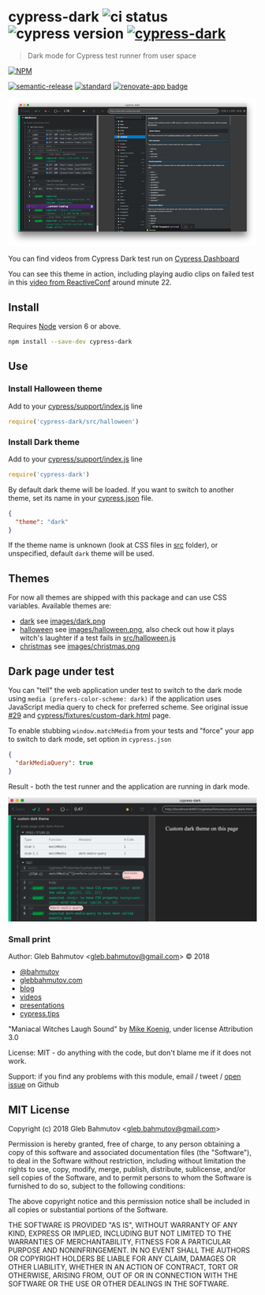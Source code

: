 # cypress-dark ![ci status][ci-image] ![cypress version](https://img.shields.io/badge/cypress-8.7.0-brightgreen) [![cypress-dark](https://img.shields.io/endpoint?url=https://dashboard.cypress.io/badge/simple/ipnbuo/master&style=flat&logo=cypress)](https://dashboard.cypress.io/projects/ipnbuo/runs)

> Dark mode for Cypress test runner from user space

[![NPM][npm-icon]][npm-url]

[![semantic-release][semantic-image]][semantic-url]
[![standard][standard-image]][standard-url]
[![renovate-app badge][renovate-badge]][renovate-app]

![Cypress dark](images/dark.png)

You can find videos from Cypress Dark test run on [Cypress Dashboard](https://dashboard.cypress.io/#/projects/ipnbuo/runs)

You can see this theme in action, including playing audio clips on failed test in this [video from ReactiveConf](https://www.youtube.com/watch?v=swpz0H0u13k) around minute 22.

## Install

Requires [Node](https://nodejs.org/en/) version 6 or above.

```sh
npm install --save-dev cypress-dark
```

## Use

### Install Halloween theme

Add to your [cypress/support/index.js](cypress/support/index.js) line

```js
require('cypress-dark/src/halloween')
```

### Install Dark theme

Add to your [cypress/support/index.js](cypress/support/index.js) line

```js
require('cypress-dark')
```

By default dark theme will be loaded. If you want to switch to another theme, set its name in your [cypress.json](cypress.json) file.

```json
{
  "theme": "dark"
}
```

If the theme name is unknown (look at CSS files in [src](src) folder), or unspecified, default `dark` theme will be used.

## Themes

For now all themes are shipped with this package and can use CSS variables. Available themes are:

- [dark](src/dark.css) see [images/dark.png](images/dark.png)
- [halloween](src/halloween.css) see [images/halloween.png](images/halloween.png), also check out how it plays witch's laughter if a test fails in [src/halloween.js](src/halloween.js)
- [christmas](src/christmas.css) see [images/christmas.png](images/christmas.png)

## Dark page under test

You can "tell" the web application under test to switch to the dark mode using `media (prefers-color-scheme: dark)` if the application uses JavaScript media query to check for preferred scheme. See original issue [#29](https://github.com/bahmutov/cypress-dark/issues/29) and [cypress/fixtures/custom-dark.html](cypress/fixtures/custom-dark.html) page.

To enable stubbing `window.matchMedia` from your tests and "force" your app to switch to dark mode, set option in `cypress.json`

```json
{
  "darkMediaQuery": true
}
```

Result - both the test runner and the application are running in dark mode.

![Dark application](images/dark-media.png)

### Small print

Author: Gleb Bahmutov &lt;gleb.bahmutov@gmail.com&gt; &copy; 2018

- [@bahmutov](https://twitter.com/bahmutov)
- [glebbahmutov.com](https://glebbahmutov.com)
- [blog](https://glebbahmutov.com/blog)
- [videos](https://www.youtube.com/glebbahmutov)
- [presentations](https://slides.com/bahmutov)
- [cypress.tips](https://cypress.tips)

"Maniacal Witches Laugh Sound" by [Mike Koenig](http://soundbible.com/1129-Maniacal-Witches-Laugh.html), under license Attribution 3.0

License: MIT - do anything with the code, but don't blame me if it does not work.

Support: if you find any problems with this module, email / tweet /
[open issue](https://github.com/bahmutov/cypress-dark/issues) on Github

## MIT License

Copyright (c) 2018 Gleb Bahmutov &lt;gleb.bahmutov@gmail.com&gt;

Permission is hereby granted, free of charge, to any person
obtaining a copy of this software and associated documentation
files (the "Software"), to deal in the Software without
restriction, including without limitation the rights to use,
copy, modify, merge, publish, distribute, sublicense, and/or sell
copies of the Software, and to permit persons to whom the
Software is furnished to do so, subject to the following
conditions:

The above copyright notice and this permission notice shall be
included in all copies or substantial portions of the Software.

THE SOFTWARE IS PROVIDED "AS IS", WITHOUT WARRANTY OF ANY KIND,
EXPRESS OR IMPLIED, INCLUDING BUT NOT LIMITED TO THE WARRANTIES
OF MERCHANTABILITY, FITNESS FOR A PARTICULAR PURPOSE AND
NONINFRINGEMENT. IN NO EVENT SHALL THE AUTHORS OR COPYRIGHT
HOLDERS BE LIABLE FOR ANY CLAIM, DAMAGES OR OTHER LIABILITY,
WHETHER IN AN ACTION OF CONTRACT, TORT OR OTHERWISE, ARISING
FROM, OUT OF OR IN CONNECTION WITH THE SOFTWARE OR THE USE OR
OTHER DEALINGS IN THE SOFTWARE.

[npm-icon]: https://nodei.co/npm/cypress-dark.svg?downloads=true
[npm-url]: https://npmjs.org/package/cypress-dark
[ci-image]: https://github.com/bahmutov/cypress-dark/workflows/ci/badge.svg?branch=master
[ci-url]: https://github.com/bahmutov/cypress-dark/actions
[semantic-image]: https://img.shields.io/badge/%20%20%F0%9F%93%A6%F0%9F%9A%80-semantic--release-e10079.svg
[semantic-url]: https://github.com/semantic-release/semantic-release
[standard-image]: https://img.shields.io/badge/code%20style-standard-brightgreen.svg
[standard-url]: http://standardjs.com/
[renovate-badge]: https://img.shields.io/badge/renovate-app-blue.svg
[renovate-app]: https://renovateapp.com/
